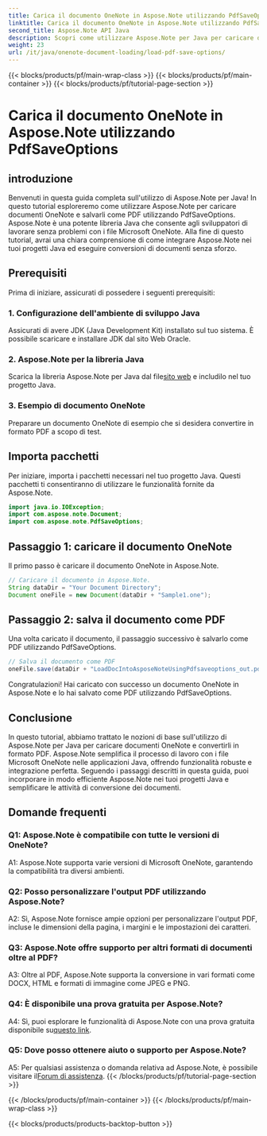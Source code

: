 ```yaml
---
title: Carica il documento OneNote in Aspose.Note utilizzando PdfSaveOptions
linktitle: Carica il documento OneNote in Aspose.Note utilizzando PdfSaveOptions
second_title: Aspose.Note API Java
description: Scopri come utilizzare Aspose.Note per Java per caricare documenti OneNote e convertirli in formato PDF senza sforzo. Semplifica le attività di conversione dei documenti con Aspose.Note.
weight: 23
url: /it/java/onenote-document-loading/load-pdf-save-options/
---
```


{{< blocks/products/pf/main-wrap-class >}}
{{< blocks/products/pf/main-container >}}
{{< blocks/products/pf/tutorial-page-section >}}

# Carica il documento OneNote in Aspose.Note utilizzando PdfSaveOptions

## introduzione

Benvenuti in questa guida completa sull'utilizzo di Aspose.Note per Java! In questo tutorial esploreremo come utilizzare Aspose.Note per caricare documenti OneNote e salvarli come PDF utilizzando PdfSaveOptions. Aspose.Note è una potente libreria Java che consente agli sviluppatori di lavorare senza problemi con i file Microsoft OneNote. Alla fine di questo tutorial, avrai una chiara comprensione di come integrare Aspose.Note nei tuoi progetti Java ed eseguire conversioni di documenti senza sforzo.

## Prerequisiti

Prima di iniziare, assicurati di possedere i seguenti prerequisiti:

### 1. Configurazione dell'ambiente di sviluppo Java

Assicurati di avere JDK (Java Development Kit) installato sul tuo sistema. È possibile scaricare e installare JDK dal sito Web Oracle.

### 2. Aspose.Note per la libreria Java

 Scarica la libreria Aspose.Note per Java dal file[sito web](https://releases.aspose.com/note/java/) e includilo nel tuo progetto Java.

### 3. Esempio di documento OneNote

Preparare un documento OneNote di esempio che si desidera convertire in formato PDF a scopo di test.

## Importa pacchetti

Per iniziare, importa i pacchetti necessari nel tuo progetto Java. Questi pacchetti ti consentiranno di utilizzare le funzionalità fornite da Aspose.Note.

```java
import java.io.IOException;
import com.aspose.note.Document;
import com.aspose.note.PdfSaveOptions;
```

## Passaggio 1: caricare il documento OneNote

Il primo passo è caricare il documento OneNote in Aspose.Note.

```java
// Caricare il documento in Aspose.Note.
String dataDir = "Your Document Directory";
Document oneFile = new Document(dataDir + "Sample1.one");
```

## Passaggio 2: salva il documento come PDF

Una volta caricato il documento, il passaggio successivo è salvarlo come PDF utilizzando PdfSaveOptions.

```java
// Salva il documento come PDF
oneFile.save(dataDir + "LoadDocIntoAsposeNoteUsingPdfsaveoptions_out.pdf", new PdfSaveOptions());
```

Congratulazioni! Hai caricato con successo un documento OneNote in Aspose.Note e lo hai salvato come PDF utilizzando PdfSaveOptions.

## Conclusione

In questo tutorial, abbiamo trattato le nozioni di base sull'utilizzo di Aspose.Note per Java per caricare documenti OneNote e convertirli in formato PDF. Aspose.Note semplifica il processo di lavoro con i file Microsoft OneNote nelle applicazioni Java, offrendo funzionalità robuste e integrazione perfetta. Seguendo i passaggi descritti in questa guida, puoi incorporare in modo efficiente Aspose.Note nei tuoi progetti Java e semplificare le attività di conversione dei documenti.

## Domande frequenti

### Q1: Aspose.Note è compatibile con tutte le versioni di OneNote?

A1: Aspose.Note supporta varie versioni di Microsoft OneNote, garantendo la compatibilità tra diversi ambienti.

### Q2: Posso personalizzare l'output PDF utilizzando Aspose.Note?

A2: Sì, Aspose.Note fornisce ampie opzioni per personalizzare l'output PDF, incluse le dimensioni della pagina, i margini e le impostazioni dei caratteri.

### Q3: Aspose.Note offre supporto per altri formati di documenti oltre al PDF?

A3: Oltre al PDF, Aspose.Note supporta la conversione in vari formati come DOCX, HTML e formati di immagine come JPEG e PNG.

### Q4: È disponibile una prova gratuita per Aspose.Note?

 A4: Sì, puoi esplorare le funzionalità di Aspose.Note con una prova gratuita disponibile su[questo link](https://releases.aspose.com/).

### Q5: Dove posso ottenere aiuto o supporto per Aspose.Note?

 A5: Per qualsiasi assistenza o domanda relativa ad Aspose.Note, è possibile visitare il[Forum di assistenza](https://forum.aspose.com/c/note/28).
{{< /blocks/products/pf/tutorial-page-section >}}

{{< /blocks/products/pf/main-container >}}
{{< /blocks/products/pf/main-wrap-class >}}

{{< blocks/products/products-backtop-button >}}
